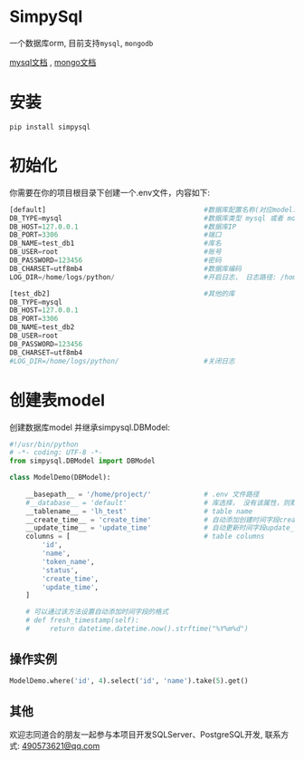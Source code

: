# SimpySql

一个数据库orm, 目前支持`mysql`, `mongodb`

[mysql文档](./README_mysql.md)
, [mongo文档](./README_mongo.md)

# 安装
```
pip install simpysql
```

# 初始化
你需要在你的项目根目录下创建一个.env文件，内容如下:

``` python
[default]                                       #数据库配置名称(对应model.__database__)
DB_TYPE=mysql                                   #数据库类型 mysql 或者 mongo
DB_HOST=127.0.0.1                               #数据库IP                          
DB_PORT=3306                                    #端口
DB_NAME=test_db1                                #库名
DB_USER=root                                    #账号
DB_PASSWORD=123456                              #密码
DB_CHARSET=utf8mb4                              #数据库编码
LOG_DIR=/home/logs/python/                      #开启日志， 日志路径: /home/logs/python/

[test_db2]                                      #其他的库
DB_TYPE=mysql
DB_HOST=127.0.0.1
DB_PORT=3306
DB_NAME=test_db2
DB_USER=root
DB_PASSWORD=123456
DB_CHARSET=utf8mb4
#LOG_DIR=/home/logs/python/                     #关闭日志
```

# 创建表model

创建数据库model 并继承simpysql.DBModel:

``` python
#!/usr/bin/python
# -*- coding: UTF-8 -*-
from simpysql.DBModel import DBModel

class ModelDemo(DBModel):
    
    __basepath__ = '/home/project/'             # .env 文件路径
    #__database__ = 'default'                   # 库选择， 没有该属性，则默认default库
    __tablename__ = 'lh_test'                   # table name
    __create_time__ = 'create_time'             # 自动添加创建时间字段create_time(精确到秒)， 设置为None或者删除该属性，则不自动添加 
    __update_time__ = 'update_time'             # 自动更新时间字段update_time(精确到秒)， 设置为None或者删除该属性，则不自动更新
    columns = [                                 # table columns
        'id',
        'name',
        'token_name',
        'status',
        'create_time',
        'update_time',
    ]

    # 可以通过该方法设置自动添加时间字段的格式
    # def fresh_timestamp(self):
    #     return datetime.datetime.now().strftime("%Y%m%d")
```

## 操作实例

```python
ModelDemo.where('id', 4).select('id', 'name').take(5).get()
```

## 其他
欢迎志同道合的朋友一起参与本项目开发SQLServer、PostgreSQL开发, 联系方式: 490573621@qq.com
